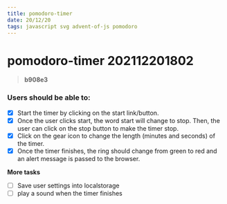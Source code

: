 ```yaml
---
title: pomodoro-timer
date: 20/12/20
tags: javascript svg advent-of-js pomodoro
---
```


# **pomodoro-timer** 202112201802 
> **b908e3**

### **Users should be able to:**  

- [x]  Start the timer by clicking on the start link/button.
- [x]  Once the user clicks start, the word start will change to stop. Then, the user can click on the stop button to make the timer stop.
- [x]  Click on the gear icon to change the length (minutes and seconds) of the timer.
- [x]  Once the timer finishes, the ring should change from green to red and an alert message is passed to the browser.

**More tasks**
- [ ] Save user settings into localstorage
- [ ] play a sound when the timer finishes